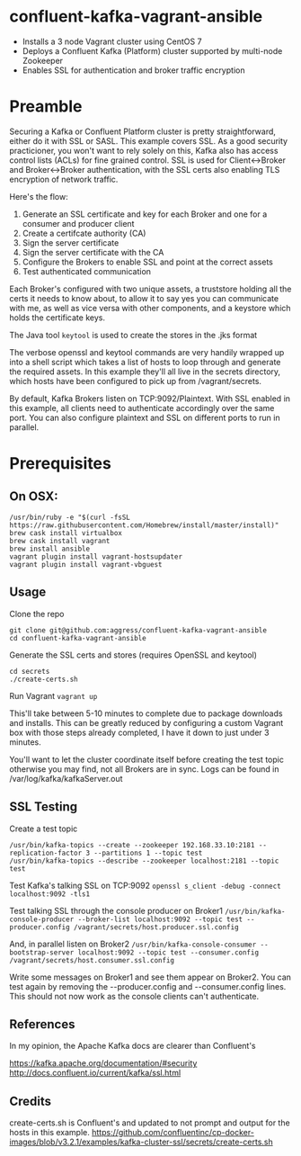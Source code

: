 # confluent-kafka-vagrant-ansible

* Installs a 3 node Vagrant cluster using CentOS 7
* Deploys a Confluent Kafka (Platform) cluster supported by multi-node Zookeeper
* Enables SSL for authentication and broker traffic encryption

# Preamble

Securing a Kafka or Confluent Platform cluster is pretty straightforward, either do it with SSL or SASL.  This example covers
SSL. As a good security practicioner, you won't want to rely solely on this, Kafka also has access control lists (ACLs) for fine
grained control. SSL is used for Client<->Broker and Broker<->Broker authentication, with the SSL certs also enabling TLS encryption
of network traffic.

Here's the flow:

1. Generate an SSL certificate and key for each Broker and one for a consumer and producer client
2. Create a certifcate authority (CA)
3. Sign the server certificate
4. Sign the server certificate with the CA
5. Configure the Brokers to enable SSL and point at the correct assets
6. Test authenticated communication

Each Broker's configured with two unique assets, a truststore holding all the certs it needs to know about, to allow it to say
yes you can communicate with me, as well as vice versa with other components, and a keystore which holds the certificate keys.

The Java tool `keytool` is used to create the stores in the .jks format

The verbose openssl and keytool commands are very handily wrapped up into a shell script which takes a list of hosts to loop
through and generate the required assets.  In this example they'll all live in the secrets directory, which hosts have been
configured to pick up from /vagrant/secrets.

By default, Kafka Brokers listen on TCP:9092/Plaintext. With SSL enabled in this example, all clients need to authenticate
accordingly over the same port. You can also configure plaintext and SSL on different ports to run in parallel.

# Prerequisites

## On OSX:
```
/usr/bin/ruby -e "$(curl -fsSL https://raw.githubusercontent.com/Homebrew/install/master/install)"
brew cask install virtualbox
brew cask install vagrant
brew install ansible
vagrant plugin install vagrant-hostsupdater
vagrant plugin install vagrant-vbguest
```

## Usage

Clone the repo

```
git clone git@github.com:aggress/confluent-kafka-vagrant-ansible
cd confluent-kafka-vagrant-ansible
```

Generate the SSL certs and stores (requires OpenSSL and keytool)
```
cd secrets
./create-certs.sh
```

Run Vagrant
`vagrant up`

This'll take between 5-10 minutes to complete due to package downloads and installs. This can be greatly reduced
by configuring a custom Vagrant box with those steps already completed, I have it down to just under 3 minutes.

You'll want to let the cluster coordinate itself before creating the test topic otherwise you may find, not all
Brokers are in sync.  Logs can be found in /var/log/kafka/kafkaServer.out

## SSL Testing

Create a test topic
```
/usr/bin/kafka-topics --create --zookeeper 192.168.33.10:2181 --replication-factor 3 --partitions 1 --topic test
/usr/bin/kafka-topics --describe --zookeeper localhost:2181 --topic test
```

Test Kafka's talking SSL on TCP:9092
`openssl s_client -debug -connect localhost:9092 -tls1`

Test talking SSL through the console producer on Broker1
`/usr/bin/kafka-console-producer --broker-list localhost:9092 --topic test --producer.config /vagrant/secrets/host.producer.ssl.config`

And, in parallel listen on Broker2
`/usr/bin/kafka-console-consumer --bootstrap-server localhost:9092 --topic test --consumer.config /vagrant/secrets/host.consumer.ssl.config`

Write some messages on Broker1 and see them appear on Broker2. You can test again by removing the --producer.config and --consumer.config lines.
This should not now work as the console clients can't authenticate.


## References

In my opinion, the Apache Kafka docs are clearer than Confluent's

https://kafka.apache.org/documentation/#security
http://docs.confluent.io/current/kafka/ssl.html

## Credits

create-certs.sh is Confluent's and updated to not prompt and output for the hosts in this example.
https://github.com/confluentinc/cp-docker-images/blob/v3.2.1/examples/kafka-cluster-ssl/secrets/create-certs.sh